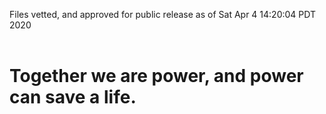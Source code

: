 Files vetted, and approved for public release as of Sat Apr  4 14:20:04 PDT 2020<br><br><h1>Together we are power, and power can save a life.</h1>
